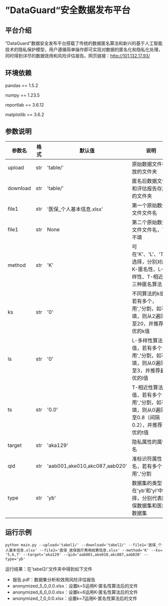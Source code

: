 # ”DataGuard“安全数据发布平台

## 平台介绍

“DataGuard”数据安全发布平台搭载了传统的数据匿名算法和新兴的基于人工智能技术的隐私保护模型，用户遵循简单操作即可实现对数据的匿名化和隐私化处理，同时得到详尽的数据效用和风险评估报告。网页链接：http://101.132.17.93/

## 环境依赖

pandas == 1.5.2

numpy == 1.23.5

reportlab == 3.6.12

matplotlib == 3.6.2

## 参数说明

| 参数名   | 格式 | 默认值                        | 说明                                                         |
| -------- | ---- | ----------------------------- | ------------------------------------------------------------ |
| upload   | str  | 'table/'                      | 原始数据文件存放的文件夹                                     |
| download | str  | 'table/'                      | 匿名后数据文件和评估报告存放的文件夹                         |
| file1    | str  | '医保_个人基本信息.xlsx'      | 第一个原始数据文件文件名                                     |
| file1    | str  | None                          | 第二个原始数据文件文件名，可不填                             |
| method   | str  | 'K'                           | 可在'K'、'L'、'T'中选择，分别对应K-匿名性、L-多样性、T-相近性三种匿名算法 |
| ks       | str  | '0'                           | 不同算法的k值，若有多个，用','分割，如不填，则从2遍历至20，并推荐最优的k值 |
| ls       | str  | '0'                           | L-多样性算法的l值，若有多个，用','分割，如不填，则从0遍历至3，并推荐最优的l值 |
| ts       | str  | '0.0'                         | T-相近性算法的t值，若有多个，用','分割，如不填，则从0遍历至0.8（间隔0.2），并推荐最优的t值 |
| target   | str  | 'aka129'                      | 隐私属性的属性名                                             |
| qid      | str  | 'aab001,ake010,akc087,aab020' | 准标识符属性名，若有多个，用','分割                          |
| type     | str  | 'yb'                          | 数据集的类型，在'yb'和'yl'中选择，分别代表医保数据集和医疗数据集 |

## 运行示例

```shell
python main.py --upload='tabel1/' --download='tabel2/' --file1='医保_个人基本信息.xlsx' --file2='医保_医保医疗费用结算信息.xlsx' --method='K' --ks= '5,6,7' --target='aka129' --qid='aab001,ake010,akc087,aab020' --type='yb'
```

运行结果：在'tabel2/'文件夹中得到如下文件

- 报告.pdf：数据集分析和效用风险评估报告
- anonymized_5_0_0.0.xlsx：设置k=5运用K-匿名性算法后的文件
- anonymized_6_0_0.0.xlsx：设置k=6运用K-匿名性算法后的文件
- anonymized_7_0_0.0.xlsx：设置k=7运用K-匿名性算法后的文件